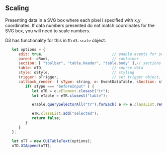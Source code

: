 Scaling
--

Presenting data in a SVG box where each pixel i specified with x,y coordinates. If data numbers presented do not match
coordinates for the SVG box, you will need to scale numbers.

D3 has functionality for this in th `d3.scale` object.

```js
   let options = {
      edit: true,                               // enable events for selecting table cells
      parent: eRoot,                            // container
      section: [ "toolbar", "table.header", "table.body" ],// sections to create
      table: oTD,                               // source data
      style: oStyle,                            // styling
      trigger: oTrigger,                        // set trigger object, this will enable triggers for the search table
      callback_render: ( sType: string, e: EventDataTable, sSection: string, oColumn: any ) => {
         if( sType === "beforeInput" ) {
            let eTR = e.eElement.closest("tr");
            let eTable = eTR.closest("table");

            eTable.querySelectorAll("tr").forEach( e => e.classList.remove("selected") );

            eTR.classList.add("selected");
            return false;
         }
      }
   };

   let oTT = new CUITableText(options);
   oTD.UIAppend(oTT);
```
